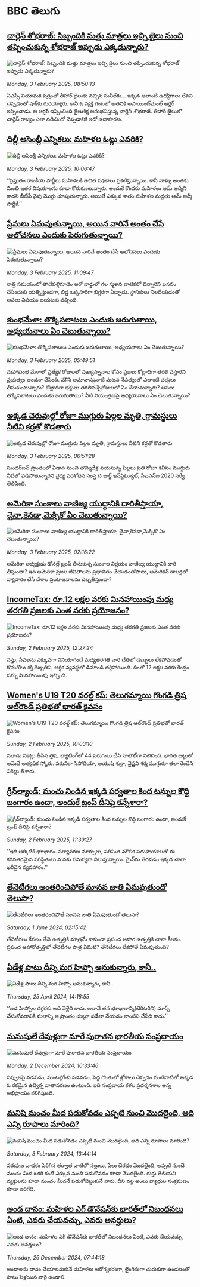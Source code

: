 # BBC తెలుగు## [చార్లెస్ శోభరాజ్: సిబ్బందికి మత్తు మాత్రలు ఇచ్చి జైలు నుంచి తప్పించుకున్న శోభరాజ్ ఇప్పుడు  ఎక్కడున్నారు? ](https://www.bbc.com/telugu/articles/clyn5959g6go?at_campaign=githubrss)![చార్లెస్ శోభరాజ్: సిబ్బందికి మత్తు మాత్రలు ఇచ్చి జైలు నుంచి తప్పించుకున్న శోభరాజ్ ఇప్పుడు  ఎక్కడున్నారు? ](https://ichef.bbci.co.uk/ace/standard/240/cpsprodpb/2d9f/live/3fc41810-e16f-11ef-bd1b-d536627785f2.jpg)_Monday, 3 February 2025, 08:50:13_ఏఎస్సీ నియామక పత్రంతో తీహార్ జైలుకు వచ్చిన సునీల్‌కు... ఇక్కడ అలాంటి ఉద్యోగాలు లేవని చెప్పడంతో షాక్‌కు గురయ్యారు. కానీ ఓ వ్యక్తి గంటలో అతనికి అపాయింట్‌మెంట్  ఆర్డర్ ఇప్పించాడు. ఆ ఆర్డర్ ఇప్పించింది జైలుశిక్ష అనుభవిస్తున్న చార్లెస్ శోభరాజ్. తీహార్ జైలులో చార్లెస్ రాజ్యం ఎలా నడిచిందో చెప్పడానికి ఇదో ఉదాహరణ.## [దిల్లీ అసెంబ్లీ ఎన్నికలు: మహిళల ఓట్లు ఎవరికి?](https://www.bbc.com/telugu/articles/c93q160xwqno?at_campaign=githubrss)![దిల్లీ అసెంబ్లీ ఎన్నికలు: మహిళల ఓట్లు ఎవరికి?](https://ichef.bbci.co.uk/ace/standard/240/cpsprodpb/af42/live/42f61690-e14d-11ef-a319-fb4e7360c4ec.jpg)_Monday, 3 February 2025, 10:06:47_‘‘ప్రస్తుతం రాజకీయ పార్టీలు మహిళలకి ఉచిత పథకాలు ప్రకటిస్తున్నాయి. కానీ వాళ్ళు అంతకు మించి ఇతర విషయాలను కూడా కోరుకుంటున్నారు. అందుకే కొందరు మహిళలు ఆమ్‌ ఆద్మీని కాదని బీజేపీ వైపు మొగ్గు చూపుతున్నారు. అయితే ఎక్కువ శాతం మహిళల మద్దతు ఆమ్ ఆద్మీ పార్టీకే.’’## [ప్రేమలు ఏమవుతున్నాయి, అయిన వారినే అంతం చేసే ఆలోచనలు ఎందుకు పెరుగుతున్నాయి?](https://www.bbc.com/telugu/articles/cy48qg904e3o?at_campaign=githubrss)![ప్రేమలు ఏమవుతున్నాయి, అయిన వారినే అంతం చేసే ఆలోచనలు ఎందుకు పెరుగుతున్నాయి?](https://ichef.bbci.co.uk/ace/standard/240/cpsprodpb/48c3/live/5f6d1cd0-e21d-11ef-a6f3-25c1992afaf0.jpg)_Monday, 3 February 2025, 11:09:47_రాత్రి సమయంలో తాడేపల్లిగూడెం ఆరో వార్డులో గల స్మశాన వాటికలో చిన్నారిని   ఖననం చేసేందుకు యత్నిస్తుండగా, బిడ్డ ఒక్కసారిగా బిగ్గరగా ఏడ్చాడు. స్థానికులు నిలదీయడంతో అసలు విషయం బయటకు వచ్చింది.## [కుంభమేళా: తొక్కిసలాటలు ఎందుకు జరుగుతాయి, అధ్యయనాలు ఏం చెబుతున్నాయి?](https://www.bbc.com/telugu/articles/c05lvp89dqlo?at_campaign=githubrss)![కుంభమేళా: తొక్కిసలాటలు ఎందుకు జరుగుతాయి, అధ్యయనాలు ఏం చెబుతున్నాయి?](https://ichef.bbci.co.uk/ace/standard/240/cpsprodpb/6ca4/live/03e5f450-e1ef-11ef-b48a-3722b2981e52.jpg)_Monday, 3 February 2025, 05:49:51_మహాకుంభ మేళాలో ప్రత్యేక రోజులలో పుణ్యస్నానాల కోసం ప్రజలు కోట్లాదిగా తరలి వస్తారని ప్రభుత్వం అంచనా వేసింది. మౌని అమావాస్యనాటి ఘటన నేపథ్యంలో ఎలాంటి చర్యలు తీసుకుంటున్నారు?   కోట్లాదిగా భక్తులు తరలివచ్చేరోజులలో ఏం చేయనున్నారు? అసలు తొక్కిసలాటలు ఎందుకు జరుగుతాయి? వీటి నియంత్రణపై అధ్యయనాలు ఏం చెబుతున్నాయి?## [అక్కడ చెరువుల్లో రోజూ ముగ్గురు పిల్లల మృతి, గ్రామస్థులు నీటిని కర్రతో  కొడతారు](https://www.bbc.com/telugu/articles/ckgneng1n4yo?at_campaign=githubrss)![అక్కడ చెరువుల్లో రోజూ ముగ్గురు పిల్లల మృతి, గ్రామస్థులు నీటిని కర్రతో  కొడతారు](https://ichef.bbci.co.uk/ace/standard/240/cpsprodpb/e4f7/live/81df0770-e1cc-11ef-ab1b-3b768616df3a.jpg)_Monday, 3 February 2025, 06:51:28_సుందర్‌బన్ ప్రాంతంలో ఏడాది నుంచి తొమ్మిదేళ్ల వయసున్న పిల్లలు ప్రతి రోజూ కనీసం ముగ్గురు నీటిలో పడిపోతున్నారని వైద్య పరిశోధన సంస్థ ది జార్జ్ ఇన్‌స్టిట్యూట్, సీఐఎన్ఐ 2020 సర్వే తెలిపింది.## [అమెరికా సుంకాలు వాణిజ్య యుద్ధానికి దారితీస్తాయా, చైనా,కెనడా,మెక్సికో ఏం చెబుతున్నాయి?](https://www.bbc.com/telugu/articles/c1m57v42xg5o?at_campaign=githubrss)![అమెరికా సుంకాలు వాణిజ్య యుద్ధానికి దారితీస్తాయా, చైనా,కెనడా,మెక్సికో ఏం చెబుతున్నాయి?](https://ichef.bbci.co.uk/ace/standard/240/cpsprodpb/8c41/live/d77a76a0-e182-11ef-a819-277e390a7a08.jpg)_Monday, 3 February 2025, 02:16:22_అమెరికా అధ్యక్షుడు డోనల్డ్ ట్రంప్ తీసుకున్న సుంకాల నిర్ణయం వాణిజ్య యుద్ధానికి దారి తీస్తుందా? ఇది అమెరికా ప్రజల జీవితాలను ప్రభావితం చేయడంతోపాటు, అమెరికన్ డాలర్లలో వ్యాపారం చేసే దేశాల ప్రయోజనాలను దెబ్బతీస్తుందా?## [IncomeTax: రూ.12 లక్షల వరకు మినహాయింపు మధ్య తరగతి ప్రజలకు ఎంత వరకు ప్రయోజనం?](https://www.bbc.com/telugu/articles/c0qw4y0p9xpo?at_campaign=githubrss)![IncomeTax: రూ.12 లక్షల వరకు మినహాయింపు మధ్య తరగతి ప్రజలకు ఎంత వరకు ప్రయోజనం?](https://ichef.bbci.co.uk/ace/standard/240/cpsprodpb/5648/live/9d243730-e159-11ef-a819-277e390a7a08.jpg)_Sunday, 2 February 2025, 12:27:24_వస్తు, సేవలను ఎక్కువగా వినియోగించే మధ్యతరగతి వారి చేతిలో డబ్బులు లేకపోవడంతో కొనుగోలు శక్తి దెబ్బతిని, ఆర్థిక వ్యవస్థలో డిమాండ్‌ తగ్గిపోయింది. దీంతో 12 లక్షల వరకు కేంద్రం పన్ను మినహాయింపు ఇచ్చింది.## [Women's U19 T20 వరల్డ్ కప్: తెలుగమ్మాయి గొంగడి త్రిష ఆల్‌రౌండ్ ప్రతిభతో భారత్‌‌ కైవసం](https://www.bbc.com/telugu/articles/cgmyzrr9g3po?at_campaign=githubrss)![Women's U19 T20 వరల్డ్ కప్: తెలుగమ్మాయి గొంగడి త్రిష ఆల్‌రౌండ్ ప్రతిభతో భారత్‌‌ కైవసం](https://ichef.bbci.co.uk/ace/standard/240/cpsprodpb/208a/live/2a5cde50-e14f-11ef-bd1b-d536627785f2.jpg)_Sunday, 2 February 2025, 10:03:10_మూడు వికెట్లు తీసిన త్రిష, బ్యాటింగ్‌లో 44 పరుగులు చేసి నాటౌట్‌గా నిలిచింది. భారత జట్టులో ఆమెదే అత్యధిక స్కోరు. పరునికా సిసోదియా, ఆయుషి శుక్లా, వైష్ణవి శర్మ ముగ్గురూ తలా రెండేసి వికెట్లు తీశారు.## [గ్రీన్‌ల్యాండ్: మంచు నిండిన ఇక్కడి పర్వతాల కింద టన్నుల కొద్ది బంగారం ఉందా, అందుకే ట్రంప్ దీనిపై కన్నేశారా?](https://www.bbc.com/telugu/articles/c3e1d298exjo?at_campaign=githubrss)![గ్రీన్‌ల్యాండ్: మంచు నిండిన ఇక్కడి పర్వతాల కింద టన్నుల కొద్ది బంగారం ఉందా, అందుకే ట్రంప్ దీనిపై కన్నేశారా?](https://ichef.bbci.co.uk/ace/standard/240/cpsprodpb/9d9a/live/157bc5b0-e149-11ef-a819-277e390a7a08.jpg)_Sunday, 2 February 2025, 11:39:27_''ఇది ఆర్కిటిక్ భూభాగం. పర్యావరణ మార్పులు, పరిమిత మౌలిక సదుపాయాలతో ఈ కఠినతరమైన పరిస్థితులు మనకు సమస్యగా నిలుస్తున్నాయి. మైన్‌ను తెరవడం ఇక్కడ చాలా ఖరీదైన వ్యవహారం.''## [తేనెటీగలు అంతరించిపోతే మానవ జాతి ఏమవుతుందో తెలుసా?](https://www.bbc.com/telugu/articles/clee3p3lzvxo?at_campaign=githubrss)![తేనెటీగలు అంతరించిపోతే మానవ జాతి ఏమవుతుందో తెలుసా?](https://ichef.bbci.co.uk/ace/standard/240/cpsprodpb/c493/live/e4dfab00-1f6b-11ef-80aa-699d54c46324.jpg)_Saturday, 1 June 2024, 02:15:42_తేనెటీగలు కేవలం తేనె ఉత్పత్తికి మాత్రమే కాకుండా ప్రపంచ ఆహార ఉత్పత్తికి చాలా కీలకం. ప్రపంచ ఆహారోత్పత్తిలో తేనెటీగల పాత్ర ఏమిటి? తేనెటీగలు లేకపోతే ఏమవుతుంది?## [ఏడేళ్ల పాటు దీన్ని మగ హిప్పో అనుకున్నారు, కానీ..](https://www.bbc.com/telugu/articles/c4n160yk0ylo?at_campaign=githubrss)![ఏడేళ్ల పాటు దీన్ని మగ హిప్పో అనుకున్నారు, కానీ..](https://ichef.bbci.co.uk/ace/standard/240/cpsprodpb/e37f/live/c97dde00-02ff-11ef-82e8-cd354766a224.jpg)_Thursday, 25 April 2024, 14:18:55_‘‘ఆడ హిప్పోల దగ్గరకు అది వెళ్లేది కాదు. అలానే తన భూభాగాన్ని(టెరిటరీని) మార్క్ చేసుకోవడానికి మలాన్ని ఆ ప్రాంతం చుట్టూ పడేలా వేయడం లాంటివి చేసేది కాదు.’’## [మనుషులే దేవుళ్లుగా మారే పురాతన భారతీయ సంప్రదాయం](https://www.bbc.com/telugu/articles/cvg73x7p22do?at_campaign=githubrss)![మనుషులే దేవుళ్లుగా మారే పురాతన భారతీయ సంప్రదాయం](https://ichef.bbci.co.uk/ace/standard/240/cpsprodpb/66bf/live/97bb71e0-afff-11ef-bdf5-b7cb2fa86e10.jpg)_Monday, 2 December 2024, 10:33:46_నిప్పులపై నడవడం, మంటల్లోంచి నడవడం, పెద్ద గొంతులో శ్లోకాలు చెప్పడం వంటివాటితో అక్కడ ఓ రకమైన ఉద్విగ్న వాతావరణం ఉంటుంది. ఇది సంప్రదాయ కళల ప్రదర్శనశాల అన్న అభిప్రాయం కలిగిస్తుంది.## [మనిషి మంచం మీద పడుకోవడం ఎప్పటి నుంచి మొదలైంది, అది ఎన్ని రూపాలు మారింది?](https://www.bbc.com/telugu/articles/cjk6edmdyrro?at_campaign=githubrss)![మనిషి మంచం మీద పడుకోవడం ఎప్పటి నుంచి మొదలైంది, అది ఎన్ని రూపాలు మారింది?](https://ichef.bbci.co.uk/ace/standard/240/cpsprodpb/5b17/live/29ab2f70-bea5-11ee-896d-39d9bd3cadbb.png)_Saturday, 3 February 2024, 13:44:14_పరుపుల వాడకం పెరిగిన తర్వాత వాటిలో నల్లులు, పేలు చేరడం మొదలైంది. అప్పటి నుంచే మంచం మీద ఒకరి కంటే ఎక్కువ మంది పడుకోవడం కూడా మొదలైంది. 
గుర్తు తెలియని వ్యక్తులను కూడా మంచం మీదనే పడుకోబెట్టుకునే వారు. దీని వల్ల అంటు వ్యాధుల సంక్రమణం కూడా జరిగేది.## [అండ దానం: మహిళల ఎగ్ డొనేషన్‌కు  భారత్‌లో నిబంధనలు ఏంటి, ఎవరు చేయవచ్చు, ఎవరు అనర్హులు?](https://www.bbc.com/telugu/articles/cgrwdxzw5vjo?at_campaign=githubrss)![అండ దానం: మహిళల ఎగ్ డొనేషన్‌కు  భారత్‌లో నిబంధనలు ఏంటి, ఎవరు చేయవచ్చు, ఎవరు అనర్హులు?](https://ichef.bbci.co.uk/ace/standard/240/cpsprodpb/0324/live/c52dcf00-c284-11ef-aa28-f51630fec061.jpg)_Thursday, 26 December 2024, 07:44:18_అండాలను దానం చేయాలనుకునే మహిళలు ఆరోగ్యకరంగా, లైంగికంగా చురుకుగా ఉండటంతో పాటు పెళ్లయిన వారై ఉండాలి.